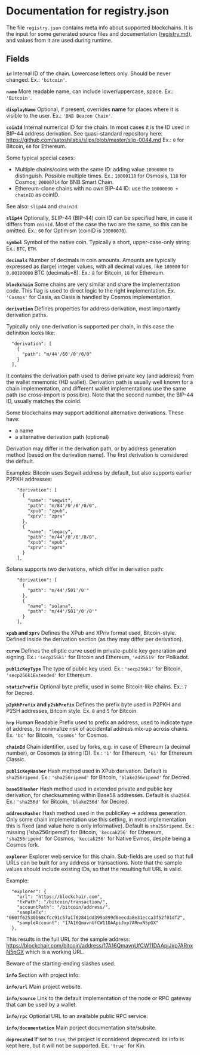 # Documentation for registry.json

The file `registry.json` contains meta info about supported blockchains.
It is the input for some generated source files and documentation ([registry.md](registry.md)), and values from it are used during runtime.

## Fields

**`id`**
Internal ID of the chain. Lowercase letters only.  Should be never changed.
Ex.: `'bitcoin'`.

**`name`**
More readable name, can include lower/uppercase, space.
Ex.: `'Bitcoin'`.

**`displayName`**
Optional, if present, overrides **name** for places where it is visible to the user. 
Ex.: `'BNB Beacon Chain'`.

**`coinId`**
Internal numerical ID for the chain. In most cases it is the ID used in BIP-44 address derivation.
See quasi-standard repository here:  https://github.com/satoshilabs/slips/blob/master/slip-0044.md
Ex.: `0` for Bitcoin, `60` for Ethereum.

Some typical special cases:

- Multiple chains/coins with the same ID: adding value `10000000` to distinguish.  Possible multiple times.
Ex.: `10000118` for Osmosis, `118` for Cosmos; `20000714` for BNB Smart Chain.
- Ethereum-clone chains with no own BIP-44 ID: use the `10000000 + chainID` as coinID.

See also: `slip44` and `chainId`.

**`slip44`**
Optionally, SLIP-44 (BIP-44) coin ID can be specified here, in case it differs from `coinId`.  Most of the case the two are the same, so this can be omitted.
Ex.: `60` for Optimism (coinID is `10000070`).

**`symbol`**
Symbol of the native coin.  Typically a short, upper-case-only string.
Ex.: `BTC`, `ETH`.

**`decimals`**
Number of decimals in coin amounts.  Amounts are typically expressed as (large) integer values, with all decimal values, like `100000` for `0.00100000` BTC (decimals=8).
Ex.: `8` for Bitcoin, `18` for Ethereum.

**`blockchain`**
Some chains are very similar and share the implementation code.
This flag is used to direct logic to the right implementation.
Ex. `'Cosmos'` for Oasis, as Oasis is handled by Cosmos implementation.

**`derivation`**
Defines properties for address derivation, most importantly derivation paths.

Typically only one derivation is supported per chain, in this case the definition looks like:

```
  "derivation": [
    {
      "path": "m/44'/60'/0'/0/0"
    }
  ],
```

It contains the derivation path used to derive private key (and address) from the wallet mnemonic (HD wallet).
Derivation path is usually well known for a chain implementation, and different wallet implementations use the same path (so cross-import is possible).
Note that the second number, the BIP-44 ID, usually matches the coinId.

Some blockchains may support additional alternative derivations.  These have:

- a name
- a alternative derivation path (optional)

Derivation may differ in the derivation path, or by address generation method (based on the derivation name).
The first derivation is considered the default.

Examples:
Bitcoin uses Segwit address by default, but also supports earlier P2PKH addresses:

```
    "derivation": [
      {
        "name": "segwit",
        "path": "m/84'/0'/0'/0/0",
        "xpub": "zpub",
        "xprv": "zprv"
      },
      {
        "name": "legacy",
        "path": "m/44'/0'/0'/0/0",
        "xpub": "xpub",
        "xprv": "xprv"
      }
    ],
```

Solana supports two derivations, which differ in derivation path:

```
    "derivation": [
      {
        "path": "m/44'/501'/0'"
      },
      {
        "name": "solana",
        "path": "m/44'/501'/0'/0'"
      }
    ],
```

**`xpub` and `xprv`**
Defines the XPub and XPriv format used, Bitcoin-style. Defined inside the derivation section (as they may differ per derivation).

**`curve`**
Defines the elliptic curve used in private-public key generation and signing.
Ex.: `'secp256k1'` for Bitcoin and Ethereum, `'ed25519'` for Polkadot.

**`publicKeyType`**
The type of public key used.
Ex.: `'secp256k1'` for Bitcoin, `'secp256k1Extended'` for Ethereum.

**`staticPrefix`**
Optional byte prefix, used in some Bitcoin-like chains.
Ex.: `7` for Decred.

**`p2pkhPrefix` and `p2shPrefix`**
Defines the prefix byte used in P2PKH and P2SH addresses, Bitcoin style.
Ex. `0` and `5` for Bitcoin.

**`hrp`**
Human Readable Prefix used to prefix an address, used to indicate type of address, to minimalize risk of accidental address mix-up across chains.
Ex. `'bc'` for Bitcoin, `'cosmos'` for Cosmos.

**`chainId`**
Chain identifier, used by forks, e.g. in case of Ethereum (a decimal number), or Cosomos (a string ID).
Ex.: `'1'` for Ethereum, `'61'` for Ethereum Classic.

**`publicKeyHasher`**
Hash method used in XPub derivation.
Default is `sha256ripemd`.
Ex.: `'sha256ripemd'` for Bitcoin, `'blake256ripemd'` for Decred.

**`base58Hasher`**
Hash method used in extended private and public key derivation, for checksumming within Base58 addresses.
Default is `sha256d`.
Ex.: `'sha256d'` for Bitcoin, `'blake256d'` for Decred.

**`addressHasher`**
Hash method used in the publicKey -> address generation.
Only some chain implementation use this setting, in most implementation this is fixed (and value here is only informative).
Default is `sha256ripemd`.
Ex.: missing ('sha256ripemd') for Bitcoin, `'keccak256'` for Ethereum, `'sha256ripemd'` for Cosmos, `'keccak256'` for Native Evmos, despite being a Cosmos fork.

**`explorer`**
Explorer web service for this chain. Sub-fields are used so that full URLs can be built for any address or transactions.
Note that the sample values should include existing IDs, so that the resulting full URL is valid.

Example:

```
  "explorer": {
    "url": "https://blockchair.com",
    "txPath": "/bitcoin/transaction/",
    "accountPath": "/bitcoin/address/",
    "sampleTx": "0607f62530b68cfcc91c57a1702841dd399a899d0eecda8e31ecca3f52f01df2",
    "sampleAccount": "17A16QmavnUfCW11DAApiJxp7ARnxN5pGX"
  },
```

This results in the full URL for the sample address:
https://blockchair.com/bitcoin/address/17A16QmavnUfCW11DAApiJxp7ARnxN5pGX
which is a working URL.

Beware of the starting-ending slashes used.

**`info`**
Section with project info:

**`info/url`**
Main project website.

**`info/source`**
Link to the default implementation of the node or RPC gateway that can be used by a wallet.

**`info/rpc`**
Optional URL to an available public RPC service.

**`info/documentation`**
Main porject documentation site/subsite.

**`deprecated`**
If set to `true`, the project is considered deprecated: its info is kept here, but it will not be supported.
Ex. `'true'` for Kin.
